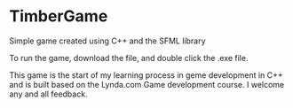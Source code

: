 # TimberGame
Simple game created using C++ and the SFML library

To run the game, download the file, and double click the .exe file. 

This game is the start of my learning process in geme development in C++ and is built based on the Lynda.com Game development course. 
I welcome any and all feedback.
